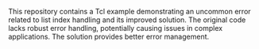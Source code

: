 This repository contains a Tcl example demonstrating an uncommon error related to list index handling and its improved solution. The original code lacks robust error handling, potentially causing issues in complex applications. The solution provides better error management.